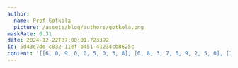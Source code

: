 ```yaml
---
author:
  name: Prof Gotkola
  picture: /assets/blog/authors/gotkola.png
maskRate: 0.31
date: 2024-12-22T07:00:01.723392
id: 5d43e7de-c032-11ef-b451-41234cb8625c
content: '[[6, 0, 9, 0, 0, 5, 0, 3, 8], [0, 8, 3, 7, 6, 9, 2, 5, 0], [1, 5, 2, 8, 0, 3, 7, 0, 6], [0, 1, 4, 9, 2, 6, 3, 0, 5], [0, 9, 6, 0, 0, 4, 1, 2, 0], [2, 0, 0, 5, 0, 1, 9, 6, 4], [3, 4, 5, 0, 0, 8, 0, 7, 2], [8, 2, 0, 6, 3, 0, 5, 4, 0], [0, 6, 7, 0, 5, 2, 8, 1, 3]]'
---
```

